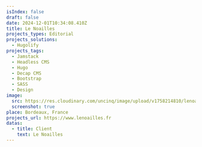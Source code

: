 ```yaml
---
isIndex: false
draft: false
date: 2024-12-01T10:34:08.410Z
title: Le Noailles
projects_types: Editorial
projects_solutions:
  - Hugolify
projects_tags:
  - Jamstack
  - Headless CMS
  - Hugo
  - Decap CMS
  - Bootstrap
  - SASS
  - Design
image:
  src: https://res.cloudinary.com/uncinq/image/upload/v1758214810/lenoailles_ptxecl.png
  screenshot: true
place: Bordeaux, France
projects_url: https://www.lenoailles.fr
datas:
  - title: Client
    text: Le Noailles
---
```

